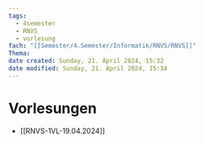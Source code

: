 ```yaml
---
tags:
  - 4semester
  - RNVS
  - vorlesung
fach: "[[Semester/4.Semester/Informatik/RNVS/RNVS]]"
Thema: 
date created: Sunday, 21. April 2024, 15:32
date modified: Sunday, 21. April 2024, 15:34
---
```


# Vorlesungen

- [[RNVS-1VL-19.04.2024]]
